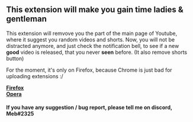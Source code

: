 <h2><b>This extension will make you gain time ladies & gentleman</b></h2>
This extension will remvove you the part of the main page of Youtube, where it suggest you random videos and shorts.
Now, you will not be distracted anymore, and just check the notification bell, to see if a new <b>good</b> video is released, that you never <b>seen</b> before.
(It also remove shorts button)

For the moment, it's only on Firefox, because Chrome is just bad for uploading extensions :/

<a href="https://addons.mozilla.org/firefox/addon/youtube-is-no-more"><b>Firefox</b></a><br>
<a href="https://addons.opera.com/fr/extensions/details/youtube-is-no-more/"><b>Opera</b></a>

<h4>If you have any suggestion / bug report, please tell me on discord, <b>Meb#2325</b></h4>
